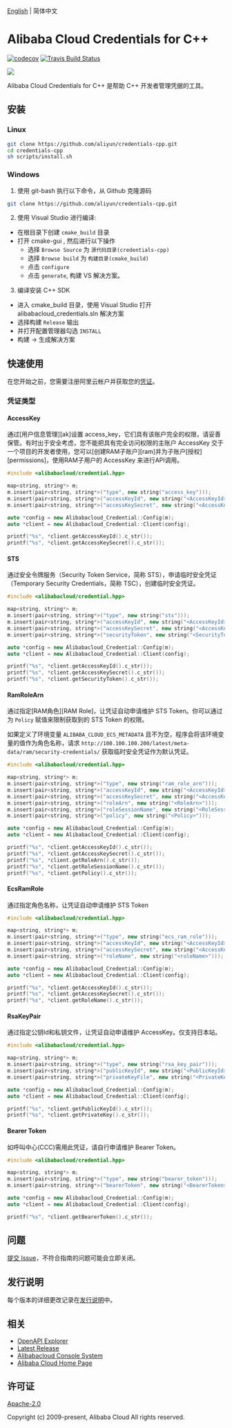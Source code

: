 [English](/README.md) | 简体中文

# Alibaba Cloud Credentials for C++
[![codecov](https://codecov.io/gh/aliyun/credentials-cpp/branch/master/graph/badge.svg)](https://codecov.io/gh/aliyun/credentials-cpp)
[![Travis Build Status](https://travis-ci.org/aliyun/credentials-cpp.svg?branch=master)](https://travis-ci.org/aliyun/credentials-cpp)

![](https://aliyunsdk-pages.alicdn.com/icons/AlibabaCloud.svg)

Alibaba Cloud Credentials for C++ 是帮助 C++ 开发者管理凭据的工具。

## 安装

### Linux

```bash
git clone https://github.com/aliyun/credentials-cpp.git
cd credentials-cpp
sh scripts/install.sh
```

### Windows

1. 使用 git-bash 执行以下命令，从 Github 克隆源码

  ```bash
  git clone https://github.com/aliyun/credentials-cpp.git
  ```

2. 使用 Visual Studio 进行编译:
  * 在根目录下创建 `cmake_build` 目录
  * 打开 cmake-gui , 然后进行以下操作
    * 选择 `Browse Source` 为 `源代码目录(credentials-cpp)`
    * 选择 `Browse build` 为 `构建目录(cmake_build)`
    * 点击 `configure`
    * 点击 `generate`, 构建 VS 解决方案。

3. 编译安装 C++ SDK
  * 进入 cmake_build 目录，使用 Visual Studio 打开 alibabacloud_credentials.sln 解决方案
  * 选择构建 `Release` 输出
  * 并打开配置管理器勾选 `INSTALL`
  * 构建 -> 生成解决方案

## 快速使用

在您开始之前，您需要注册阿里云帐户并获取您的[凭证](https://usercenter.console.aliyun.com/#/manage/ak)。

### 凭证类型

#### AccessKey

通过[用户信息管理][ak]设置 access_key，它们具有该账户完全的权限，请妥善保管。有时出于安全考虑，您不能把具有完全访问权限的主账户 AccessKey 交于一个项目的开发者使用，您可以[创建RAM子账户][ram]并为子账户[授权][permissions]，使用RAM子用户的 AccessKey 来进行API调用。

```c++
#include <alibabacloud/credential.hpp>

map<string, string*> m;
m.insert(pair<string, string*>("type", new string("access_key")));
m.insert(pair<string, string*>("accessKeyId", new string("<AccessKeyId>")));
m.insert(pair<string, string*>("accessKeySecret", new string("<AccessKeySecret>")));

auto *config = new Alibabacloud_Credential::Config(m);
auto *client = new Alibabacloud_Credential::Client(config);

printf("%s", *client.getAccessKeyId().c_str());
printf("%s", *client.getAccessKeySecret().c_str());
```

#### STS

通过安全令牌服务（Security Token Service，简称 STS），申请临时安全凭证（Temporary Security Credentials，简称 TSC），创建临时安全凭证。

```c++
#include <alibabacloud/credential.hpp>

map<string, string*> m;
m.insert(pair<string, string*>("type", new string("sts")));
m.insert(pair<string, string*>("accessKeyId", new string("<AccessKeyId>")));
m.insert(pair<string, string*>("accessKeySecret", new string("<AccessKeySecret>")));
m.insert(pair<string, string*>("securityToken", new string("<SecurityToken>")));

auto *config = new Alibabacloud_Credential::Config(m);
auto *client = new Alibabacloud_Credential::Client(config);

printf("%s", *client.getAccessKeyId().c_str());
printf("%s", *client.getAccessKeySecret().c_str());
printf("%s", *client.getSecurityToken().c_str());
```

#### RamRoleArn

通过指定[RAM角色][RAM Role]，让凭证自动申请维护 STS Token。你可以通过为 `Policy` 赋值来限制获取到的 STS Token 的权限。

如果定义了环境变量 `ALIBABA_CLOUD_ECS_METADATA` 且不为空，程序会将该环境变量的值作为角色名称，请求 `http://100.100.100.200/latest/meta-data/ram/security-credentials/` 获取临时安全凭证作为默认凭证。

```c++
#include <alibabacloud/credential.hpp>

map<string, string*> m;
m.insert(pair<string, string*>("type", new string("ram_role_arn")));
m.insert(pair<string, string*>("accessKeyId", new string("<AccessKeyId>")));
m.insert(pair<string, string*>("accessKeySecret", new string("<AccessKeySecret>")));
m.insert(pair<string, string*>("roleArn", new string("<RoleArn>")));
m.insert(pair<string, string*>("roleSessionName", new string("<RoleSessionName>")));
m.insert(pair<string, string*>("policy", new string("<Policy>")));

auto *config = new Alibabacloud_Credential::Config(m);
auto *client = new Alibabacloud_Credential::Client(config);

printf("%s", *client.getAccessKeyId().c_str());
printf("%s", *client.getAccessKeySecret().c_str());
printf("%s", *client.getRoleArn().c_str());
printf("%s", *client.getRoleSessionName().c_str());
printf("%s", *client.getPolicy().c_str());
```

#### EcsRamRole

通过指定角色名称，让凭证自动申请维护 STS Token

```c++
#include <alibabacloud/credential.hpp>

map<string, string*> m;
m.insert(pair<string, string*>("type", new string("ecs_ram_role")));
m.insert(pair<string, string*>("accessKeyId", new string("<AccessKeyId>")));
m.insert(pair<string, string*>("accessKeySecret", new string("<AccessKeySecret>")));
m.insert(pair<string, string*>("roleName", new string("<roleName>")));

auto *config = new Alibabacloud_Credential::Config(m);
auto *client = new Alibabacloud_Credential::Client(config);

printf("%s", *client.getAccessKeyId().c_str());
printf("%s", *client.getAccessKeySecret().c_str());
printf("%s", *client.getRoleName().c_str());
```

#### RsaKeyPair

通过指定公钥Id和私钥文件，让凭证自动申请维护 AccessKey。仅支持日本站。

```c++
#include <alibabacloud/credential.hpp>

map<string, string*> m;
m.insert(pair<string, string*>("type", new string("rsa_key_pair")));
m.insert(pair<string, string*>("publicKeyId", new string("<PublicKeyId>")));
m.insert(pair<string, string*>("privateKeyFile", new string("<PrivateKeyFile>")));

auto *config = new Alibabacloud_Credential::Config(m);
auto *client = new Alibabacloud_Credential::Client(config);

printf("%s", *client.getPublicKeyId().c_str());
printf("%s", *client.getPrivateKey().c_str());
```

#### Bearer Token

如呼叫中心(CCC)需用此凭证，请自行申请维护 Bearer Token。

```c++
#include <alibabacloud/credential.hpp>

map<string, string*> m;
m.insert(pair<string, string*>("type", new string("bearer_token")));
m.insert(pair<string, string*>("bearerToken", new string("<BearerToken>")));

auto *config = new Alibabacloud_Credential::Config(m);
auto *client = new Alibabacloud_Credential::Client(config);

printf("%s", *client.getBearerToken().c_str());
```

## 问题

[提交 Issue](https://github.com/aliyun/credentials-cpp/issues/new/choose)，不符合指南的问题可能会立即关闭。

## 发行说明

每个版本的详细更改记录在[发行说明](/CHANGELOG.md)中。

## 相关

- [OpenAPI Explorer][open-api]
- [Latest Release][latest-release]
- [Alibabacloud Console System][console]
- [Alibaba Cloud Home Page][aliyun]

## 许可证

[Apache-2.0](/LICENSE.md)

Copyright (c) 2009-present, Alibaba Cloud All rights reserved.

[open-api]: https://api.aliyun.com
[latest-release]: https://github.com/aliyun/credentials-cpp/releases
[console]: https://home.console.aliyun.com
[aliyun]: https://www.aliyun.com
